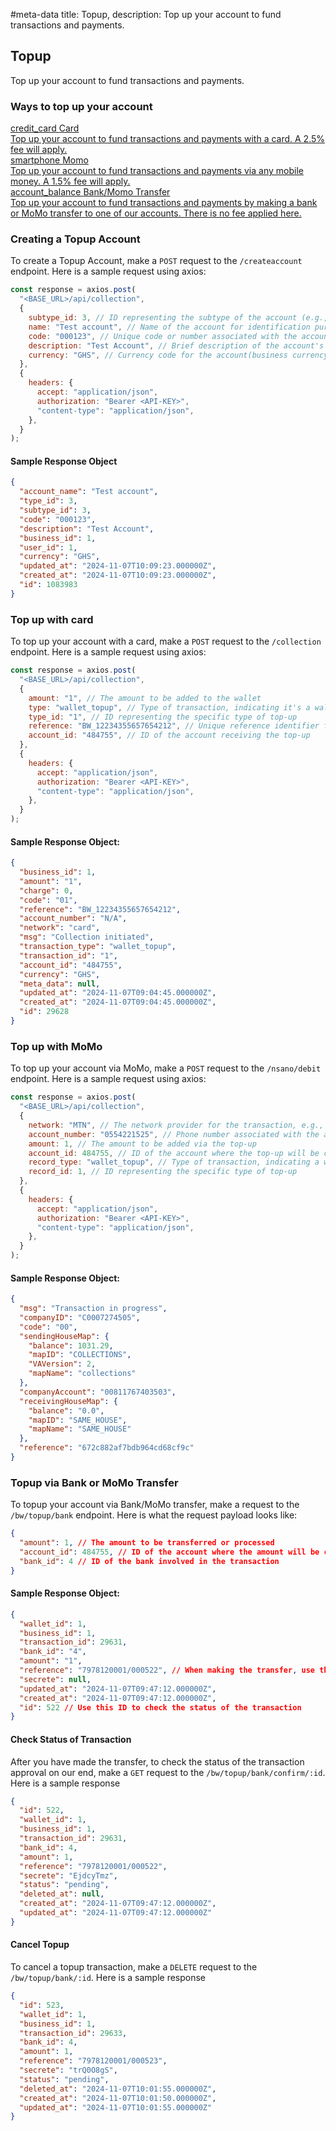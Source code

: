 #meta-data title: Topup, description: Top up your account to fund transactions and payments.

## Topup

Top up your account to fund transactions and payments.

### Ways to top up your account

<div class="overview">
<a class="overview-card" href="#top-up-with-card">
    <div class="overview-card-title">
      <span class="material-symbols-outlined"> credit_card </span>
      Card
    </div>
    <div class="overview-card-content">
     Top up your account to fund transactions and payments with a card. A 2.5% fee will apply.
    </div>
  </a>
  <a class="overview-card" href="#top-up-with-momo">
    <div class="overview-card-title">
      <span class="material-symbols-outlined"> smartphone </span>
      Momo
    </div>
    <div class="overview-card-content">
     Top up your account to fund transactions and payments via any mobile money. A 1.5% fee will apply.
    </div>
  </a>
   <a class="overview-card" href="#topup-via-bank-or-momo-transfer">
    <div class="overview-card-title">
      <span class="material-symbols-outlined"> account_balance </span>
      Bank/Momo Transfer
    </div>
    <div class="overview-card-content">
     Top up your account to fund transactions and payments by making a bank or MoMo transfer to one of our accounts. There is no fee applied here.
    </div>
  </a>
</div>

### Creating a Topup Account

To create a Topup Account, make a `POST` request to the `/createaccount` endpoint. Here is a sample request using axios:

```js
const response = axios.post(
  "<BASE_URL>/api/collection",
  {
    subtype_id: 3, // ID representing the subtype of the account (e.g., Cash and Bank, Owners Capital)
    name: "Test account", // Name of the account for identification purposes
    code: "000123", // Unique code or number associated with the account
    description: "Test Account", // Brief description of the account's purpose or type
    currency: "GHS", // Currency code for the account(business currency), in this case, "GHS" for Ghanaian Cedi.
  },
  {
    headers: {
      accept: "application/json",
      authorization: "Bearer <API-KEY>",
      "content-type": "application/json",
    },
  }
);
```

#### Sample Response Object

```json
{
  "account_name": "Test account",
  "type_id": 3,
  "subtype_id": 3,
  "code": "000123",
  "description": "Test Account",
  "business_id": 1,
  "user_id": 1,
  "currency": "GHS",
  "updated_at": "2024-11-07T10:09:23.000000Z",
  "created_at": "2024-11-07T10:09:23.000000Z",
  "id": 1083983
}
```

### Top up with card

To top up your account with a card, make a `POST` request to the `/collection` endpoint. Here is a sample request using axios:

```js
const response = axios.post(
  "<BASE_URL>/api/collection",
  {
    amount: "1", // The amount to be added to the wallet
    type: "wallet_topup", // Type of transaction, indicating it's a wallet top-up
    type_id: "1", // ID representing the specific type of top-up
    reference: "BW_12234355657654212", // Unique reference identifier for this top-up transaction
    account_id: "484755", // ID of the account receiving the top-up
  },
  {
    headers: {
      accept: "application/json",
      authorization: "Bearer <API-KEY>",
      "content-type": "application/json",
    },
  }
);
```

#### Sample Response Object:

```json
{
  "business_id": 1,
  "amount": "1",
  "charge": 0,
  "code": "01",
  "reference": "BW_12234355657654212",
  "account_number": "N/A",
  "network": "card",
  "msg": "Collection initiated",
  "transaction_type": "wallet_topup",
  "transaction_id": "1",
  "account_id": "484755",
  "currency": "GHS",
  "meta_data": null,
  "updated_at": "2024-11-07T09:04:45.000000Z",
  "created_at": "2024-11-07T09:04:45.000000Z",
  "id": 29628
}
```

### Top up with MoMo

To top up your account via MoMo, make a `POST` request to the `/nsano/debit` endpoint. Here is a sample request using axios:

```js
const response = axios.post(
  "<BASE_URL>/api/collection",
  {
    network: "MTN", // The network provider for the transaction, e.g., "MTN", "Vodafone"
    account_number: "0554221525", // Phone number associated with the account for the top-up
    amount: 1, // The amount to be added via the top-up
    account_id: 484755, // ID of the account where the top-up will be credited
    record_type: "wallet_topup", // Type of transaction, indicating a wallet top-up
    record_id: 1, // ID representing the specific type of top-up
  },
  {
    headers: {
      accept: "application/json",
      authorization: "Bearer <API-KEY>",
      "content-type": "application/json",
    },
  }
);
```

#### Sample Response Object:

```json
{
  "msg": "Transaction in progress",
  "companyID": "C0007274505",
  "code": "00",
  "sendingHouseMap": {
    "balance": 1031.29,
    "mapID": "COLLECTIONS",
    "VAVersion": 2,
    "mapName": "collections"
  },
  "companyAccount": "00811767403503",
  "receivingHouseMap": {
    "balance": "0.0",
    "mapID": "SAME_HOUSE",
    "mapName": "SAME_HOUSE"
  },
  "reference": "672c882af7bdb964cd68cf9c"
}
```

### Topup via Bank or MoMo Transfer

To topup your account via Bank/MoMo transfer, make a request to the `/bw/topup/bank` endpoint. Here is what the request payload looks like:

```json
{
  "amount": 1, // The amount to be transferred or processed
  "account_id": 484755, // ID of the account where the amount will be credited or debited
  "bank_id": 4 // ID of the bank involved in the transaction
}
```

#### Sample Response Object:

```json
{
  "wallet_id": 1,
  "business_id": 1,
  "transaction_id": 29631,
  "bank_id": "4",
  "amount": "1",
  "reference": "7978120001/000522", // When making the transfer, use this value as the reference
  "secrete": null,
  "updated_at": "2024-11-07T09:47:12.000000Z",
  "created_at": "2024-11-07T09:47:12.000000Z",
  "id": 522 // Use this ID to check the status of the transaction
}
```

#### Check Status of Transaction

After you have made the transfer, to check the status of the transaction approval on our end, make a `GET` request to the `/bw/topup/bank/confirm/:id`. Here is a sample response

```json
{
  "id": 522,
  "wallet_id": 1,
  "business_id": 1,
  "transaction_id": 29631,
  "bank_id": 4,
  "amount": 1,
  "reference": "7978120001/000522",
  "secrete": "EjdcyTmz",
  "status": "pending",
  "deleted_at": null,
  "created_at": "2024-11-07T09:47:12.000000Z",
  "updated_at": "2024-11-07T09:47:12.000000Z"
}
```

#### Cancel Topup

To cancel a topup transaction, make a `DELETE` request to the `/bw/topup/bank/:id`. Here is a sample response

```json
{
  "id": 523,
  "wallet_id": 1,
  "business_id": 1,
  "transaction_id": 29633,
  "bank_id": 4,
  "amount": 1,
  "reference": "7978120001/000523",
  "secrete": "trQ0O8gS",
  "status": "pending",
  "deleted_at": "2024-11-07T10:01:55.000000Z",
  "created_at": "2024-11-07T10:01:50.000000Z",
  "updated_at": "2024-11-07T10:01:55.000000Z"
}
```
